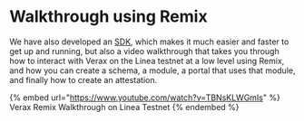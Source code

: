 # Walkthrough using Remix

We have also developed an [SDK](../using-the-sdk.md), which makes it much easier and faster to get up and running, but
also a video walkthrough that takes you through how to interact with Verax on the Linea testnet at a low level using
Remix, and how you can create a schema, a module, a portal that uses that module, and finally how to create an
attestation.

{% embed url="https://www.youtube.com/watch?v=TBNsKLWGmIs" %}
Verax Remix Walkthrough on Linea Testnet
{% endembed %}
